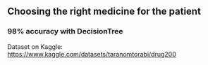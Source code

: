 ## Choosing the right medicine for the patient
### 98% accuracy with DecisionTree
Dataset on Kaggle: https://www.kaggle.com/datasets/taranomtorabi/drug200
